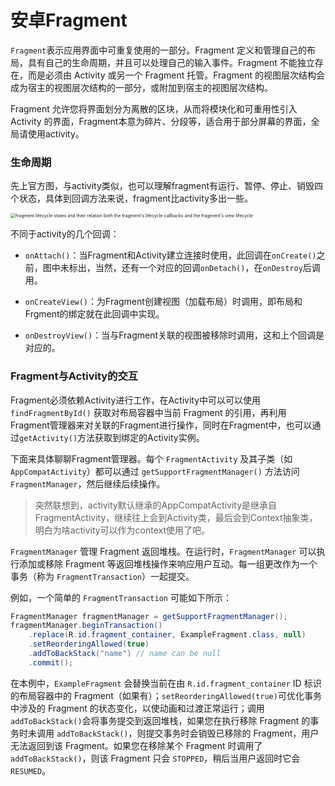 # 安卓Fragment

`Fragment`表示应用界面中可重复使用的一部分。Fragment 定义和管理自己的布局，具有自己的生命周期，并且可以处理自己的输入事件。Fragment 不能独立存在，而是必须由 Activity 或另一个 Fragment 托管。Fragment 的视图层次结构会成为宿主的视图层次结构的一部分，或附加到宿主的视图层次结构。

Fragment 允许您将界面划分为离散的区块，从而将模块化和可重用性引入 Activity 的界面，Fragment本意为碎片、分段等，适合用于部分屏幕的界面，全局请使用activity。

### 生命周期

先上官方图，与activity类似，也可以理解fragment有运行、暂停、停止、销毁四个状态，具体到回调方法来说，fragment比activity多出一些。

<img src="https://developer.android.google.cn/images/guide/fragments/fragment-view-lifecycle.png" alt="fragment lifecycle states and their relation both the fragment's             lifecycle callbacks and the fragment's view lifecycle" style="zoom:50%;" />

不同于activity的几个回调：

* `onAttach()`：当Fragment和Activity建立连接时使用，此回调在`onCreate()`之前，图中未标出，当然，还有一个对应的回调`onDetach()`，在`onDestroy`后调用。

* `onCreateView()`：为Fragment创建视图（加载布局）时调用，即布局和Frgment的绑定就在此回调中实现。
* `onDestroyView()`：当与Fragment关联的视图被移除时调用，这和上个回调是对应的。

### Fragment与Activity的交互

Fragment必须依赖Activity进行工作，在Activity中可以可以使用 `findFragmentById()` 获取对布局容器中当前 Fragment 的引用，再利用Fragment管理器来对关联的Fragment进行操作，同时在Fragment中，也可以通过`getActivity()`方法获取到绑定的Activity实例。

下面来具体聊聊Fragment管理器。每个 `FragmentActivity` 及其子类（如 `AppCompatActivity`）都可以通过 `getSupportFragmentManager()` 方法访问 `FragmentManager`，然后继续后续操作。

> 突然联想到，activity默认继承的AppCompatActivity是继承自FragmentActivity，继续往上会到Activity类，最后会到Context抽象类，明白为啥activity可以作为context使用了吧。

`FragmentManager` 管理 Fragment 返回堆栈。在运行时，`FragmentManager` 可以执行添加或移除 Fragment 等返回堆栈操作来响应用户互动。每一组更改作为一个事务（称为 `FragmentTransaction`）一起提交。

例如，一个简单的 `FragmentTransaction` 可能如下所示：

```java
FragmentManager fragmentManager = getSupportFragmentManager();
fragmentManager.beginTransaction()
    .replace(R.id.fragment_container, ExampleFragment.class, null)
    .setReorderingAllowed(true)
    .addToBackStack("name") // name can be null
    .commit();
```

在本例中，`ExampleFragment` 会替换当前在由 `R.id.fragment_container` ID 标识的布局容器中的 Fragment（如果有）；`setReorderingAllowed(true)`可优化事务中涉及的 Fragment 的状态变化，以使动画和过渡正常运行；调用 `addToBackStack()`会将事务提交到返回堆栈，如果您在执行移除 Fragment 的事务时未调用 `addToBackStack()`，则提交事务时会销毁已移除的 Fragment，用户无法返回到该 Fragment。如果您在移除某个 Fragment 时调用了 `addToBackStack()`，则该 Fragment 只会 `STOPPED`，稍后当用户返回时它会 `RESUMED`。

